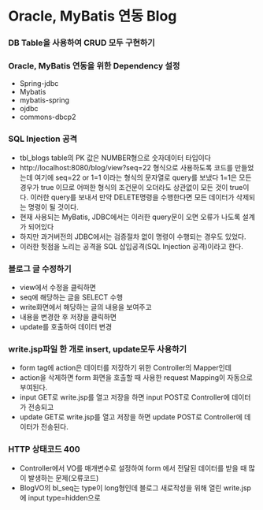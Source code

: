 # Oracle, MyBatis 연동 Blog
### DB Table을 사용하여 CRUD 모두 구현하기

### Oracle, MyBatis 연동을 위한 Dependency 설정
* Spring-jdbc
* Mybatis
* mybatis-spring
* ojdbc
* commons-dbcp2

### SQL Injection 공격
* tbl_blogs table의 PK 값은 NUMBER형으로 숫자데이터 타입이다
* http://localhost:8080/blog/view?seq=22 형식으로 사용하도록 코드를 만들었는데
여기에 seq=22 or 1=1 이라는 형식의 문자열로 query를 보냈다
1=1은 모든 경우가 true 이므로 어떠한 형식의 조건문이 오더라도 상관없이 모든 것이 
true이다. 이러한 query를 보내서 만약 DELETE명령을 수행한다면 
모든 데이터가 삭제되는 명령이 될 것이다.
* 현재 사용되는  MyBatis, JDBC에서는 이러한 query문이 오면 오류가 나도록 설계가 되어있다
* 하지만 과거버전의 JDBC에서는 검증절차 없이 명령이 수행되는 경우도 있었다.
* 이러한 헛점을 노리는 공격을 SQL 삽입공격(SQL Injection 공격)이라고 한다.

### 블로그 글 수정하기
* view에서 수정을 클릭하면
* seq에 해당하는 글을 SELECT 수행
* write화면에서 해당하는 글의 내용을 보여주고
* 내용을 변경한 후 저장을 클릭하면
* update를 호출하여 데이터 변경

### write.jsp파일 한 개로 insert, update모두 사용하기
* form tag에 action은 데이터를 저장하기 위한 Controller의 Mapper인데
* action을 삭제하면 form 화면을 호출할 때 사용한 request Mapping이 자동으로 부여된다.
* input GET로 write.jsp를 열고 저장을 하면 input POST로 Controller에 데이터가 전송되고
* update GET로 write.jsp를 열고 저장을 하면 update POST로 Controller에 데이터가 전송된다. 

### HTTP 상태코드 400
* Controller에서 VO를 매개변수로 설정하여 form 에서 전달된 데이터를 받을 때 많이 발생하는 문제(오류코드)
* BlogVO의 bl_seq는 type이 long형인데 블로그 새로작성을 위해 열린 write.jsp에 input type=hidden으로 